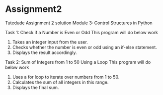 # Assignment2 
Tutedude Assignment 2 solution 
Module 3: Control Structures in Python

Task 1: Check if a Number is Even or Odd
This program will do below work
1. 	Takes an integer input from the user.
2. 	Checks whether the number is even or odd using an if-else statement.
3. 	Displays the result accordingly.

Task 2: Sum of Integers from 1 to 50 Using a Loop
This program will do below work
1.   Uses a for loop to iterate over numbers from 1 to 50.
2.   Calculates the sum of all integers in this range.
3.   Displays the final sum.

